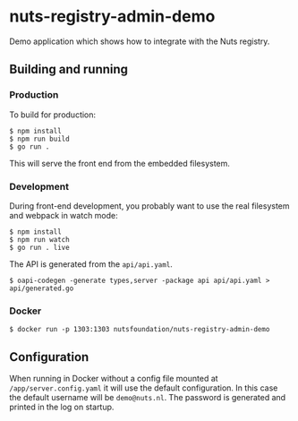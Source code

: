 # nuts-registry-admin-demo
Demo application which shows how to integrate with the Nuts registry.

## Building and running
### Production
To build for production:

```shell
$ npm install
$ npm run build
$ go run .
```

This will serve the front end from the embedded filesystem.
### Development

During front-end development, you probably want to use the real filesystem and webpack in watch mode:

```shell
$ npm install
$ npm run watch
$ go run . live
```

The API is generated from the `api/api.yaml`.
```shell
$ oapi-codegen -generate types,server -package api api/api.yaml > api/generated.go
```

### Docker
```shell
$ docker run -p 1303:1303 nutsfoundation/nuts-registry-admin-demo
```

## Configuration
When running in Docker without a config file mounted at `/app/server.config.yaml` it will use the default configuration.
In this case the default username will be `demo@nuts.nl`. The password is generated and printed in the log on startup.